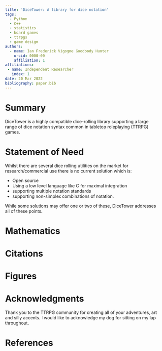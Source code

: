 ```yaml
---
title: 'DiceTower: A library for dice notation'
tags:
  - Python
  - C++
  - statistics
  - board games
  - ttrpgs
  - game design
authors:
  - name: Ian Frederick Vigogne Goodbody Hunter
    orcid: 0000-00
    affiliation: 1
affiliations:
 - name: Independent Researcher
   index: 1
date: 20 Mar 2022
bibliography: paper.bib
---
```


# Summary

DiceTower is a highly compatible dice-rolling library supporting a large range of dice notation syntax common in tabletop roleplaying (TTRPG) games.

# Statement of Need
Whilst there are several dice rolling utilities on the market for research/commercial use there is no current solution which is:
- Open source 
- Using a low level language like C for maximal integration
- supporting multiple notation standards
- supporting non-simplex combinations of notation. 

While some solutions may offer one or two of these, DiceTower addresses all of these points.

# Mathematics

# Citations

# Figures

# Acknowledgments
Thank you to the TTRPG community for creating all of your adventures, art and silly accents.
I would like to acknowledge my dog for sitting on my lap throughout.

# References
